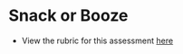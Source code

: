 # Snack or Booze 

- View the rubric for this assessment [here](https://storage.googleapis.com/hatchways.appspot.com/employers/springboard/student_rubrics/Snack%20or%20Booze%20-%20Student%20Guide.pdf)
